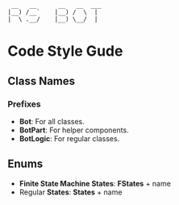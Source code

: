 ```
 __   __      __   __  ___ 
|__) /__`    |__) /  \  |  
|  \ .__/    |__) \__/  |  
```
# Code Style Gude

## Class Names
### Prefixes
- **Bot**: For all classes.
- **BotPart**: For helper components.
- **BotLogic**: For regular classes.

## Enums
- **Finite State Machine States**: **FStates** + name
- Regular **States**: **States** + name
